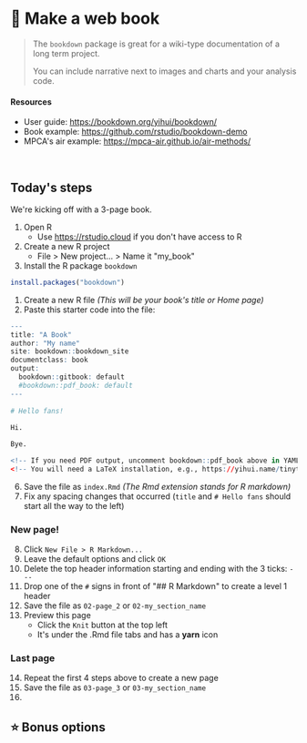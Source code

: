 # :book: Make a web book 

> The `bookdown` package is great for a wiki-type documentation of a long term project.
>
> You can include narrative next to images and charts and your analysis code.

#### Resources

- User guide: https://bookdown.org/yihui/bookdown/
- Book example: https://github.com/rstudio/bookdown-demo
- MPCA's air example: https://mpca-air.github.io/air-methods/  

<br>

## Today's steps

We're kicking off with a 3-page book. 

1. Open R
    - Use https://rstudio.cloud if you don't have access to R
1. Create a new R project
    - File > New project... > Name it "my_book"
1. Install the R package `bookdown`

```r
install.packages("bookdown")
```

1. Create a new R file _(This will be your book's title or Home page)_
1. Paste this starter code into the file:

```r
---
title: "A Book"
author: "My name"
site: bookdown::bookdown_site
documentclass: book
output:
  bookdown::gitbook: default
  #bookdown::pdf_book: default
---
  
# Hello fans!
  
Hi.

Bye.

<!-- If you need PDF output, uncomment bookdown::pdf_book above in YAML. -->
<!-- You will need a LaTeX installation, e.g., https://yihui.name/tinytex/ -->
```

6. Save the file as `index.Rmd` _(The Rmd extension stands for R markdown)_
6. Fix any spacing changes that occurred (`title` and `# Hello fans` should start all the way to the left)

### New page!

8. Click `New File > R Markdown...`
8. Leave the default options and click `OK`
8. Delete the top header information starting and ending with the 3 ticks: `---`
8. Drop one of the `#` signs in front of "## R Markdown" to create a level 1 header
8. Save the file as `02-page_2` or `02-my_section_name`
8. Preview this page
    - Click the `Knit` button at the top left
    - It's under the .Rmd file tabs and has a __yarn__ icon

### Last page

14. Repeat the first 4 steps above to create a new page
14. Save the file as `03-page_3` or `03-my_section_name`
14.

## :star: Bonus options
